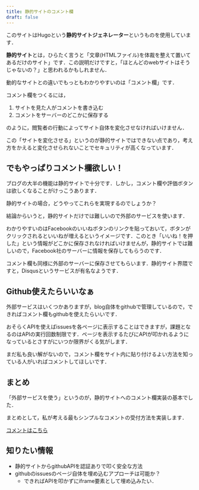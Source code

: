 ```yaml
---
title: 静的サイトのコメント欄
draft: false
---
```


このサイトはHugoという**静的サイトジェネレーター**というものを使用しています．

**静的サイト**とは，ひらたく言うと「文章(HTMLファイル)を体裁を整えて置いてあるだけのサイト」です．この説明だけですと，「ほとんどのwebサイトはそうじゃないの？」と思われるかもしれません．

動的なサイトとの違いでもっともわかりやすいのは「コメント欄」です．

コメント欄をつくるには，

1. サイトを見た人がコメントを書き込む
2. コメントをサーバーのどこかに保存する

のように，閲覧者の行動によってサイト自体を変化させなければいけません．

この「サイトを変化させる」というのが静的サイトではできない点であり，考え方をかえると変化させられないことでセキュリティが高くなっています．

## でもやっぱりコメント欄欲しい！
ブログの大半の機能は静的サイトで十分です．しかし，コメント欄や評価ボタンは欲しくなることがけっこうあります．

静的サイトの場合，どうやってこれらを実現するのでしょうか？

結論からいうと，静的サイトだけでは難しいので外部のサービスを使います．

わかりやすいのはFacebookのいいねボタンのリンクを貼っておいて，ボタンがクリックされるといいねが増えるというイメージです．このとき「いいね！を押した」という情報がどこかに保存されなければいけませんが，静的サイトでは難しいので，Facebook社のサーバーに情報を保存してもらうのです．

コメント欄も同様に外部のサーバーに保存させてもらいます．静的サイト界隈ですと，Disqusというサービスが有名なようです．

## Github使えたらいいなぁ
外部サービスはいくつかありますが，blog自体をgithubで管理しているので，できればコメント欄もgithubを使えたらいいです．

おそらくAPIを使えばissuesを各ページに表示することはできますが，課題となるのはAPIの実行回数制限です．ページを表示するたびにAPIが叩かれるようになっているとさすがにいつか限界がくる気がします．

まだ私も良い解がないので，コメント欄をサイト内に貼り付けるよい方法を知っている人がいればコメントしてほしいです．

## まとめ
「外部サービスを使う」というのが，静的サイトへのコメント欄実装の基本でした．

まとめとして，私が考える最もシンプルなコメントの受付方法を実装します．

[コメントはこちら](https://github.com/the-zeng/blog/issues/5)

## 知りたい情報
- 静的サイトからgithubAPIを認証ありで叩く安全な方法
- githubのissuesのページ自体を埋め込むアプローチは可能か？
    - できればAPIを叩かずにiframe要素として埋め込みたい．
